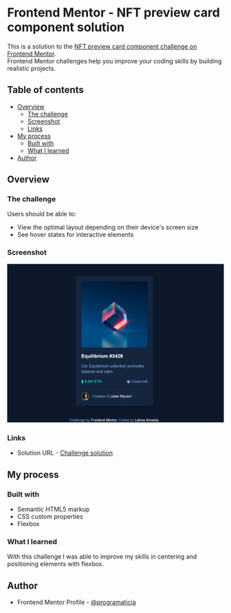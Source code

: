 # Frontend Mentor - NFT preview card component solution

This is a solution to the [NFT preview card component challenge on Frontend Mentor](https://www.frontendmentor.io/challenges/nft-preview-card-component-SbdUL_w0U).   
Frontend Mentor challenges help you improve your coding skills by building realistic projects. 

## Table of contents

- [Overview](#overview)
  - [The challenge](#the-challenge)
  - [Screenshot](#screenshot)
  - [Links](#links)
- [My process](#my-process)
  - [Built with](#built-with)
  - [What I learned](#what-i-learned)
- [Author](#author)

## Overview

### The challenge

Users should be able to:

- View the optimal layout depending on their device's screen size
- See hover states for interactive elements

### Screenshot

![](./src/images/screenshot.png)

### Links

- Solution URL - [Challenge solution](https://programaticia-nft-card.netlify.app/)

## My process

### Built with

- Semantic HTML5 markup
- CSS custom properties
- Flexbox

### What I learned

With this challenge I was able to improve my skills in centering and positioning elements with flexbox.

## Author

- Frontend Mentor Profile - [@programaticia](https://www.frontendmentor.io/profile/programaticia)



